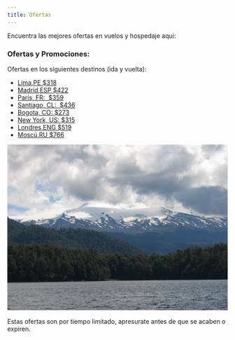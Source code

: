 ```yaml
---
title: Ofertas
---
```


Encuentra las mejores ofertas en vuelos y hospedaje aqui:

### Ofertas y Promociones:

Ofertas en los siguientes destinos (ida y vuelta):

* <a href="http://bit.ly/2Hq1HT6" target="_blank">Lima,PE $318</a>
* <a href="http://bit.ly/2LG44Xg" target="_blank">Madrid,ESP $422</a>
* <a href="http://bit.ly/2VgIx7h" target="_blank">París, FR:  $359</a>
* <a href="http://bit.ly/2Hi0ler" target="_blank">Santiago, CL:  $436</a>
* <a href="http://bit.ly/2PViRf6" target="_blank">Bogota, CO: $273</a>
* <a href="http://bit.ly/2HcX5Ri" target="_blank">New York, US: $315</a>
* <a href="http://bit.ly/2Hon87b" target="_blank">Londres,ENG $519</a>
* <a href="http://bit.ly/2Ea7zPs" target="_blank">Moscú,RU $766</a>

![los andes](./photo-1465070845512-2b2dbdc6df66.jpeg)

Estas ofertas son por tiempo limitado, apresurate antes de que se acaben o expiren.
